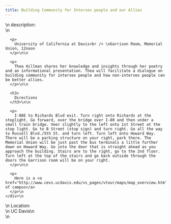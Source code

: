```yaml
---
title: Building Community for Intersex people and our Allies
---
```


<div class="flexinode-body flexinode-2">
  <div class="flexinode-textarea-1">
    <div class="form-item">
      \n <label>description:</label><br /> \n 
      
      <p>
        University of California at Davis<br /> \nGarrison Room, Memorial Union, 12noon
      </p>\n\n
      
      <p>
        Thea Hillman shares her knowledge and insights through her poetry and an informational presentation. Thea will facilitate a dialogue on building community for intersex people and how non-intersex people can be better allies.
      </p>\n\n
      
      <h3>
        Directions
      </h3>\n\n
      
      <p>
        I-80E to Richards Blvd exit. Turn right onto Richards at the stoplight. Go forward, over the bridge over I-80 and then under a small train bridge. Veer slightly to the left onto 1st Street at the stop light. Go to B Street (stop sign) and turn right. Go all the way to Russell Blvd./5th St. and turn left. Turn left onto Howard Way. There will be a parking structure on your right, park there. The Memorial Union will be just past the bus terminals a little further down on Howard Way. Go into the door that is straight ahead as you approach the building. Stairs are to the right, go to the 2nd floor. Turn left at the top of the stairs and go back outside through the doors the Garrison room will be on your right.
      </p>\n\n
      
      <p>
        Here is a <a href="http://www.cevs.ucdavis.edu/vs_pages/vtour/maps/map_overview.htm">map of campus</a>
      </p>\n
    </div>\n
  </div>
  
  <div class="flexinode-textfield-2">
    <div class="form-item">
      \n <label>Location:</label><br /> \n UC Davis\n
    </div>\n
  </div>
</div>